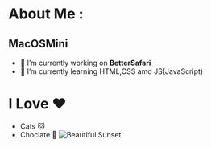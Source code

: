 # **About Me** :

## **MacOSMini**
- 🧭 I’m currently working on **BetterSafari**
- 🌱 I’m currently learning HTML,CSS amd JS(JavaScript)
# I Love ❤️
  - Cats 🐱
  - Choclate 🍫
![Beautiful Sunset](https://imgtr.ee/images/2023/07/23/5f59a6081c8f1e843eba5579e674d886.jpeg)

